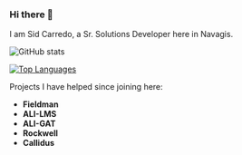 ### Hi there 👋
I am Sid Carredo, a Sr. Solutions Developer here in Navagis.

![GitHub stats](https://github-readme-stats.vercel.app/api?username=navagis-sid&show_icons=true&count_private=true) 

[![Top Languages](https://github-readme-stats.vercel.app/api/top-langs/?username=navagis-sid)](https://github.com/anuraghazra/github-readme-stats)

Projects I have helped since joining here:
- **Fieldman**
- **ALI-LMS**
- **ALI-GAT**
- **Rockwell**
- **Callidus**
